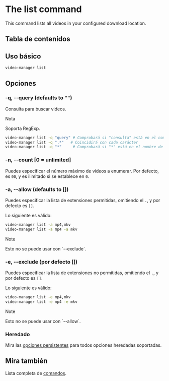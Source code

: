 <!-- markdownlint-disable MD013 -->

# The list command

This command lists all videos in your configured download location.

## Tabla de contenidos

<!--toc:start-->
<!-- - [The list command](#the-list-command) -->
<!--   - [Tabla de contenidos](#tabla-de-contenidos) -->
<!--   - [Uso básico](#uso-básico) -->
<!--   - [Opciones](#opciones) -->
<!--     - [-q, --query (defaults to "")](#-q---query-defaults-to-) -->
<!--     - [-n, --count \[0 = unlimited\]](#-n---count-0--unlimited) -->
<!--     - [-a, --allow (defaults to \[\])](#-a---allow-defaults-to-) -->
<!--     - [-e, --exclude (por defecto \[\])](#-e---exclude-por-defecto-) -->
<!--     - [Heredado](#heredado) -->
<!--   - [Mira también](#mira-también) -->
<!--toc:end-->

## Uso básico

```sh
video-manager list
```

## Opciones

### -q, --query (defaults to "")

Consulta para buscar videos.

<div class="admonition NOTE" markdown>
<p class="admonition-title">Nota</p>
Soporta RegExp.
</div>

```sh
video-manager list -q "query" # Comprobará si "consulta" está en el nombre de archivo
video-manager list -q ".*"   # Coincidirá con cada carácter
video-manager list -q "*"     # Comprobará si "*" está en el nombre de archivo
```

### -n, --count [0 = unlimited]

Puedes especificar el número máximo de videos a enumerar. Por defecto, es `00`, y es ilimitado si se establece en `0`.

### -a, --allow (defaults to [])

Puedes especificar la lista de extensiones permitidas, omitiendo el `.`, y por defecto es `[]`.

Lo siguiente es válido:


```sh
video-manager list -a mp4,mkv
video-manager list -a mp4 -a mkv
```

<div class="admonition NOTE" markdown>
<p class="admonition-title">Note</p>
Esto no se puede usar con `--exclude`.
</div>

### -e, --exclude (por defecto [])

Puedes especificar la lista de extensiones no permitidas, omitiendo el `.`, y por defecto es `[]`.

Lo siguiente es válido:

```sh
video-manager list -e mp4,mkv
video-manager list -e mp4 -e mkv
```

<div class="admonition NOTE" markdown>
<p class="admonition-title">Note</p>
Esto no se puede usar con `--allow`.
</div>

### Heredado

Mira las [opciones persistentes](./index.md#persistent-options) para todos opciones heredadas soportadas.


## Mira también

Lista completa de [comandos](./index.md).

